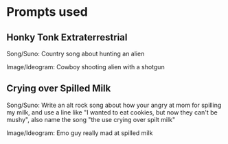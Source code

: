 # Prompts used

## Honky Tonk Extraterrestrial
Song/Suno: Country song about hunting an alien

Image/Ideogram: Cowboy shooting alien with a shotgun

## Crying over Spilled Milk
Song/Suno: Write an alt rock song about how your angry at mom for spilling my milk, and use a line like "I wanted to eat cookies, but now they can't be mushy", also name the song "the use crying over spilt milk"

Image/Ideogram: Emo guy really mad at spilled milk
